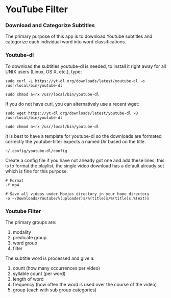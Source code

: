# YouTube Filter

### Download and Categorize Subtitles

The primary purpose of this app is to download Youtube subtitles and categorize
each individual word into word classifications. 


### Youtube-dl

To download the subtitles youtube-dl is needed, to install it right away for 
all UNIX users (Linux, OS X, etc.), type:

`sudo curl -L https://yt-dl.org/downloads/latest/youtube-dl -o /usr/local/bin/youtube-dl`

`sudo chmod a+rx /usr/local/bin/youtube-dl`

If you do not have curl, you can alternatively use a recent wget:

`sudo wget https://yt-dl.org/downloads/latest/youtube-dl -O /usr/local/bin/youtube-dl`

`sudo chmod a+rx /usr/local/bin/youtube-dl`

It is best to have a template for youtube-dl so the downloads are formated
correctly the youtube-filter expects a named Dir based on the title. 

`~/.config/youtube-dl/config`

Create a config file if you have not already got one and add these lines, this 
is to format the playlist, the single video download has a default already set 
which is fine for this purpose.


    # Format
    -f mp4

    # Save all videos under Movies directory in your home directory
    -o ~/Downloads/Youtube/%(uploader)s/%(title)s/%(title)s.%(ext)s



### Youtube Filter

The primary groups are:

1. modality
2. predicate group
3. word group
4. filter


The subtitle word is processed and give a: 

1. count (how many occurrences per video)
2. syllable count (per word)
3. length of word
4. frequency (how often the word is used over the course of the video)
5. group (each with sub group categories)


